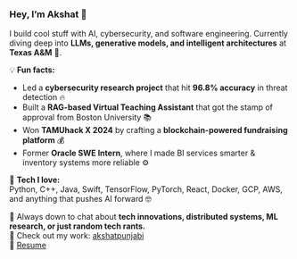 ### Hey, I’m Akshat 👋  
I build cool stuff with AI, cybersecurity, and software engineering. Currently diving deep into **LLMs, generative models, and intelligent architectures** at **Texas A&M** 🏫.  

💡 **Fun facts:**  
- Led a **cybersecurity research project** that hit **96.8% accuracy** in threat detection 🔥  
- Built a **RAG-based Virtual Teaching Assistant** that got the stamp of approval from Boston University 📚  
- Won **TAMUhack X 2024** by crafting a **blockchain-powered fundraising platform** 💰
- Former **Oracle SWE Intern**, where I made BI services smarter & inventory systems more reliable ⚙️  

🚀 **Tech I love:**  
Python, C++, Java, Swift, TensorFlow, PyTorch, React, Docker, GCP, AWS, and anything that pushes AI forward 🤓  

💬 Always down to chat about **tech innovations, distributed systems, ML research, or just random tech rants.**  
🔗 Check out my work: [akshatpunjabi](https://github.com/akshatpunjabi)  
📄 [Resume](https://amaranth-benedikta-79.tiiny.site/?mode=suggestions)  

